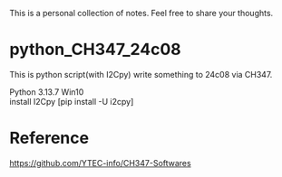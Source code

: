 This is a personal collection of notes. Feel free to share your thoughts.

# python_CH347_24c08
This is python script(with I2Cpy) write something to 24c08 via CH347.


Python 3.13.7 Win10  
install I2Cpy [pip install -U i2cpy]


# Reference  
https://github.com/YTEC-info/CH347-Softwares
